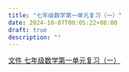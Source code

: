 ```yaml
---
title: "七年级数学第一单元复习（一）"
date: 2024-10-07T00:05:22+08:00
draft: true
description: ""
---
```


[文件 七年级数学第一单元复习（一）](/assets/七年级数学第一单元复习（一）.pdf)